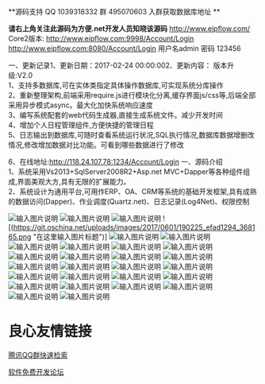  **源码支持
   QQ 1039318332
   群 495070603     入群获取数据库地址
 ** 


 **请右上角关注此源码为方便.net开发人员知晓该源码**
http://www.eipflow.com/
Core2版本:
http://www.eipflow.com:9998/Account/Login
http://www.eipflow.com:8080/Account/Login
用户名admin 密码 123456

一、更新记录1、更新日期：2017-02-24 00:00:002、更新内容：  版本升级:V2.0      
 1、支持多数据库,可在实体类指定具体操作数据库,可实现系统分库操作       
2、重新整理架构,前端采用require.js进行模块化分离,缓存界面js/css等,后端全部采用异步模式async。最大化加快系统响应速度       
3、编写系统配套的web代码生成器,直接生成系统文件。减少开发时间       
4、增加个人日程管理组件,方便快捷的管理日程       
5、日志输出到数据库,可随时查看系统运行状况,SQL执行情况,数据库数据增删改情况,修改增加数据对比功能。可看到哪些数据进行了修改

6、在线地址:http://118.24.107.78:1234/Account/Login
一、源码介绍       
1、系统采用Vs2013+SqlServer2008R2+Asp.net MVC+Dapper等各种组件组成,界面美观大方,具有无限的扩展能力。       
2、系统设计为通用平台,可用作ERP、OA、CRM等系统的基础开发框架,具有成熟的数据访问(Dapper)、作业调度(Quartz.net)、日志记录(Log4Net)、权限控制

![输入图片说明](https://git.oschina.net/uploads/images/2017/0601/190146_630114c0_368165.png "在这里输入图片标题")
![输入图片说明](https://git.oschina.net/uploads/images/2017/0601/190216_a5d58560_368165.png "在这里输入图片标题")
![输入图片说明](https://git.oschina.net/uploads/images/2017/0601/190233_1d72177a_368165.png "在这里输入图片标题")
![(https://git.oschina.net/uploads/images/2017/0601/190225_efad1294_368165.png "在这里输入图片标题")]
![输入图片说明](https://git.oschina.net/uploads/images/2017/0601/190252_035e939a_368165.png "在这里输入图片标题")
![输入图片说明](https://git.oschina.net/uploads/images/2017/0601/190323_b00b543b_368165.png "在这里输入图片标题")
![输入图片说明](https://git.oschina.net/uploads/images/2017/0601/190331_9da49047_368165.png "在这里输入图片标题")
![输入图片说明](https://git.oschina.net/uploads/images/2017/0601/190337_447950be_368165.png "在这里输入图片标题")
![输入图片说明](https://git.oschina.net/uploads/images/2017/0601/190346_b399b545_368165.png "在这里输入图片标题")
![输入图片说明](https://git.oschina.net/uploads/images/2017/0601/190354_04efb778_368165.png "在这里输入图片标题")
![输入图片说明](https://git.oschina.net/uploads/images/2017/0601/190401_5f31e31d_368165.png "在这里输入图片标题")
![输入图片说明](https://git.oschina.net/uploads/images/2017/0601/190412_935b6ecc_368165.png "在这里输入图片标题")
![输入图片说明](https://git.oschina.net/uploads/images/2017/0601/190418_a2207534_368165.png "在这里输入图片标题")
![输入图片说明](https://git.oschina.net/uploads/images/2017/0601/190506_e337357e_368165.png "在这里输入图片标题")
![输入图片说明](https://git.oschina.net/uploads/images/2017/0601/190512_4218f33b_368165.png "在这里输入图片标题")
![输入图片说明](https://git.oschina.net/uploads/images/2017/0601/190518_e67178e9_368165.png "在这里输入图片标题")
![输入图片说明](https://git.oschina.net/uploads/images/2017/0601/190525_4bf1a1b6_368165.png "在这里输入图片标题")
![输入图片说明](https://git.oschina.net/uploads/images/2017/0601/190606_716f7809_368165.png "在这里输入图片标题")
![输入图片说明](https://git.oschina.net/uploads/images/2017/0601/190619_e2183bbb_368165.png "在这里输入图片标题")
![输入图片说明](https://git.oschina.net/uploads/images/2017/0601/190627_08149bec_368165.png "在这里输入图片标题")
![输入图片说明](https://git.oschina.net/uploads/images/2017/0601/190634_3cbea818_368165.png "在这里输入图片标题")
![输入图片说明](https://git.oschina.net/uploads/images/2017/0601/190643_95c693c5_368165.png "在这里输入图片标题")
![输入图片说明](https://git.oschina.net/uploads/images/2017/0601/190650_f138130d_368165.png "在这里输入图片标题")
![输入图片说明](https://git.oschina.net/uploads/images/2017/0601/190659_ee74ae4d_368165.png "在这里输入图片标题")
![输入图片说明](https://git.oschina.net/uploads/images/2017/0601/190706_68269920_368165.png "在这里输入图片标题")
![输入图片说明](https://git.oschina.net/uploads/images/2017/0601/190713_1d5dda65_368165.png "在这里输入图片标题")
![输入图片说明](https://git.oschina.net/uploads/images/2017/0601/190719_887b0763_368165.png "在这里输入图片标题")
![输入图片说明](https://git.oschina.net/uploads/images/2017/0601/190725_1af52cc6_368165.png "在这里输入图片标题")

 # 良心友情链接

[腾讯QQ群快速检索](http://u.720life.cn/s/8cf73f7c)

[软件免费开发论坛](http://u.720life.cn/s/bbb01dc0)